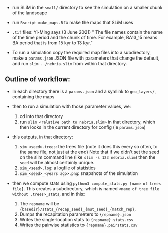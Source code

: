 - run SLiM in the `small/` directory to see the simulation on a smaller chunk of the landscape

- run `Rscript make_maps.R` to make the maps that SLiM uses

- `.tif` files: Yi-Ming says (3 June 2021) " The file names contain the name of the time period and the chunk of time. For example, BA13_15 means BA period that is from 15 kyr to 13 kyr."

- To run a simulation copy the required map files into a subdirectory,
    make a `params.json` JSON file with parameters that change the default,
    and run `slim ../nebria.slim` from within that directory.

## Outline of workflow:

- In each directory there is a `params.json` and a symlink to `geo_layers/`, containing the maps

- then to run a simulation with those parameter values, we:

    1. cd into that directory
    2. run `slim <relative path to nebria.slim>` in that directory, which then looks in the current
        directory for config (ie `params.json`)

- this outputs, in that directory:

    1. `sim_<seed>.trees`: the trees file (note it does this every so often, to the same file, not just at the end)
        Note that if we didn't set the seed on the slim command line (like `slim -s 123 nebria.slim`)
        then the `seed` will be almost certainly unique.
    2. `sim_<seed>.log`: a logfile of statistics
    3. `sim_<seed>_<years ago>.png`: snapshots of the simulation

- then we compute stats using `python3 compute_stats.py [name of trees file]`. This creates a subdirectory,
    which is named `<name of tree file without .trees>_stats`, and in this:

    1. The `repname` will be `{basedir}/stats_{recap_seed}_{mut_seed}_{match_rep}`,
    2. Dumps the recapitation parameters to `{repname}.json`
    3. Writes the single-location stats to `{repname}.stats.csv`
    4. Writes the pairwise statistics to `{repname}.pairstats.csv`


